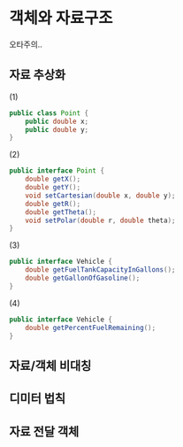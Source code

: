 # 객체와 자료구조

오타주의..

## 자료 추상화

(1)
```java
public class Point {
	public double x;
	public double y;
}
```

(2)
```java
public interface Point {
	double getX();
	double getY();
	void setCartesian(double x, double y);
	double getR();
	double getTheta();
	void setPolar(double r, double theta);
}
```

(3)

```java
public interface Vehicle {
	double getFuelTankCapacityInGallons();
	double getGallonOfGasoline();
}
```

(4)

```java
public interface Vehicle {
	double getPercentFuelRemaining();
}
```

## 자료/객체 비대칭

## 디미터 법칙

## 자료 전달 객체

